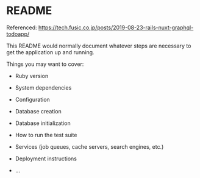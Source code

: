 # README

Referenced: https://tech.fusic.co.jp/posts/2019-08-23-rails-nuxt-graphql-todoapp/

This README would normally document whatever steps are necessary to get the
application up and running.

Things you may want to cover:

- Ruby version

- System dependencies

- Configuration

- Database creation

- Database initialization

- How to run the test suite

- Services (job queues, cache servers, search engines, etc.)

- Deployment instructions

- ...
